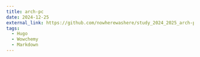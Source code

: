 ```yaml
---
title: arch-pc
date: 2024-12-25
external_link: https://github.com/nowherewashere/study_2024_2025_arch-pc
tags:
  - Hugo
  - Wowchemy
  - Markdown
---
```


<!--more-->

